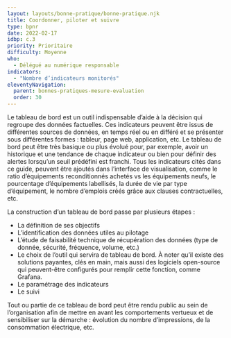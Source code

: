 ```yaml
---
layout: layouts/bonne-pratique/bonne-pratique.njk
title: Coordonner, piloter et suivre
type: bpnr
date: 2022-02-17
idbp: c.3
priority: Prioritaire
difficulty: Moyenne
who:
  - Délégué au numérique responsable
indicators:
  - "Nombre d’indicateurs monitorés"
eleventyNavigation:
  parent: bonnes-pratiques-mesure-evaluation
  order: 30
---
```


Le tableau de bord est un outil indispensable d’aide à la décision qui regroupe des données factuelles. Ces indicateurs peuvent être issus de différentes sources de données, en temps réel ou en différé et se présenter sous différentes formes : tableur, page web, application, etc. Le tableau de bord peut être très basique ou plus évolué pour, par exemple, avoir un historique et une tendance de chaque indicateur ou bien pour définir des alertes lorsqu’un seuil prédéfini est franchi. Tous les indicateurs cités dans ce guide, peuvent être ajoutés dans l’interface de visualisation, comme le ratio d’équipements reconditionnés achetés vs les équipements neufs, le pourcentage d’équipements labellisés, la durée de vie par type d’équipement, le nombre d’emplois créés grâce aux clauses contractuelles, etc.

La construction d’un tableau de bord passe par plusieurs étapes :
* La définition de ses objectifs
* L’identification des données utiles au pilotage
* L’étude de faisabilité technique de récupération des données (type de donnée, sécurité, fréquence, volume, etc.)
* Le choix de l’outil qui servira de tableau de bord. À noter qu’il existe des solutions payantes, clés en main, mais aussi des logiciels open-source qui peuvent-être configurés pour remplir cette fonction, comme Grafana.
* Le paramétrage des indicateurs
* Le suivi

Tout ou partie de ce tableau de bord peut être rendu public au sein de l’organisation afin de mettre en avant les comportements vertueux et de sensibiliser sur la démarche : évolution du nombre d’impressions, de la consommation électrique, etc.
